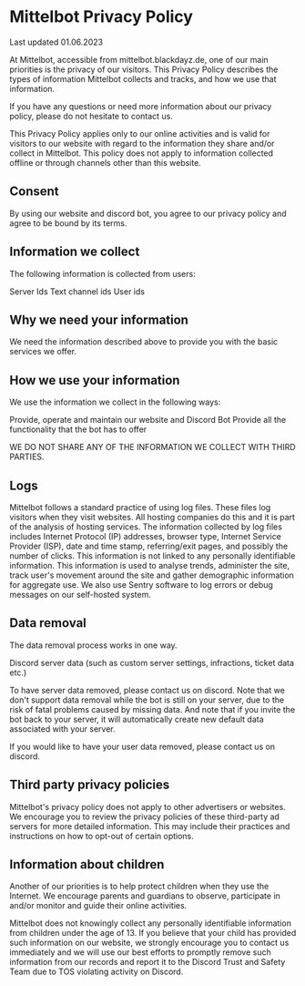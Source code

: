 # Mittelbot Privacy Policy
Last updated 01.06.2023

At Mittelbot, accessible from mittelbot.blackdayz.de, one of our main priorities is the privacy of our visitors. This Privacy Policy describes the types of information Mittelbot collects and tracks, and how we use that information.

If you have any questions or need more information about our privacy policy, please do not hesitate to contact us.

This Privacy Policy applies only to our online activities and is valid for visitors to our website with regard to the information they share and/or collect in Mittelbot. This policy does not apply to information collected offline or through channels other than this website.

## Consent
By using our website and discord bot, you agree to our privacy policy and agree to be bound by its terms.

## Information we collect
The following information is collected from users:

Server Ids
Text channel ids
User ids

## Why we need your information
We need the information described above to provide you with the basic services we offer.

## How we use your information
We use the information we collect in the following ways:

Provide, operate and maintain our website and Discord Bot
Provide all the functionality that the bot has to offer

WE DO NOT SHARE ANY OF THE INFORMATION WE COLLECT WITH THIRD PARTIES.

## Logs
Mittelbot follows a standard practice of using log files. These files log visitors when they visit websites. All hosting companies do this and it is part of the analysis of hosting services. The information collected by log files includes Internet Protocol (IP) addresses, browser type, Internet Service Provider (ISP), date and time stamp, referring/exit pages, and possibly the number of clicks. This information is not linked to any personally identifiable information. This information is used to analyse trends, administer the site, track user's movement around the site and gather demographic information for aggregate use.
We also use Sentry software to log errors or debug messages on our self-hosted system.

## Data removal
The data removal process works in one way.

Discord server data (such as custom server settings, infractions, ticket data etc.)

To have server data removed, please contact us on discord. Note that we don't support data removal while the bot is still on your server, due to the risk of fatal problems caused by missing data.
And note that if you invite the bot back to your server, it will automatically create new default data associated with your server.

If you would like to have your user data removed, please contact us on discord.


## Third party privacy policies
Mittelbot's privacy policy does not apply to other advertisers or websites. We encourage you to review the privacy policies of these third-party ad servers for more detailed information. This may include their practices and instructions on how to opt-out of certain options.

## Information about children
Another of our priorities is to help protect children when they use the Internet. We encourage parents and guardians to observe, participate in and/or monitor and guide their online activities.

Mittelbot does not knowingly collect any personally identifiable information from children under the age of 13. If you believe that your child has provided such information on our website, we strongly encourage you to contact us immediately and we will use our best efforts to promptly remove such information from our records and report it to the Discord Trust and Safety Team due to TOS violating activity on Discord.


